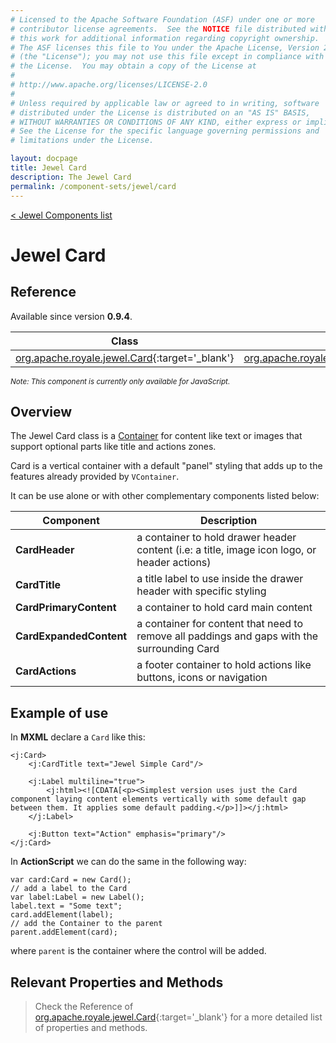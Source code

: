 ```yaml
---
# Licensed to the Apache Software Foundation (ASF) under one or more
# contributor license agreements.  See the NOTICE file distributed with
# this work for additional information regarding copyright ownership.
# The ASF licenses this file to You under the Apache License, Version 2.0
# (the "License"); you may not use this file except in compliance with
# the License.  You may obtain a copy of the License at
# 
# http://www.apache.org/licenses/LICENSE-2.0
# 
# Unless required by applicable law or agreed to in writing, software
# distributed under the License is distributed on an "AS IS" BASIS,
# WITHOUT WARRANTIES OR CONDITIONS OF ANY KIND, either express or implied.
# See the License for the specific language governing permissions and
# limitations under the License.

layout: docpage
title: Jewel Card
description: The Jewel Card
permalink: /component-sets/jewel/card
---
```

[< Jewel Components list](component-sets/jewel)

# Jewel Card

## Reference

Available since version __0.9.4__.

| Class                 	    | Extends                           |
|------------------------------	|----------------------------------	|
| [org.apache.royale.jewel.Card](https://royale.apache.org/asdoc/index.html#!org.apache.royale.jewel/Card){:target='_blank'} | [org.apache.royale.jewel.VContainer](https://royale.apache.org/asdoc/index.html#!org.apache.royale.jewel/VContainer){:target='_blank'} |

<sup>_Note: This component is currently only available for JavaScript._</sup>

## Overview

The Jewel Card class is a [Container](component-sets/jewel/container) for content like text or images that support optional parts like title and actions zones.

Card is a vertical container with a default "panel" styling that adds up to the features already provided by `VContainer`.

It can be use alone or with other complementary components listed below:

| Component 	             | Description                                                                                           |
|--------------------------- | ------------------------------------------------------------------------------------------------------|
| __CardHeader__             | a container to hold drawer header content (i.e: a title, image icon logo, or header actions)       	 |
| __CardTitle__              | a title label to use inside the drawer header with specific styling        				             |
| __CardPrimaryContent__     | a container to hold card main content       						                                     |
| __CardExpandedContent__    | a container for content that need to remove all paddings and gaps with the surrounding Card           |
| __CardActions__            | a footer container to hold actions like buttons, icons or navigation       						     |

## Example of use

In __MXML__ declare a `Card` like this:

```mxml
<j:Card>
    <j:CardTitle text="Jewel Simple Card"/>

    <j:Label multiline="true">
        <j:html><![CDATA[<p><Simplest version uses just the Card component laying content elements vertically with some default gap between them. It applies some default padding.</p>]]></j:html>
    </j:Label>

    <j:Button text="Action" emphasis="primary"/>
</j:Card>
```

In __ActionScript__ we can do the same in the following way: 

```as3
var card:Card = new Card();
// add a label to the Card
var label:Label = new Label();
label.text = "Some text";
card.addElement(label);
// add the Container to the parent
parent.addElement(card);
```

where `parent` is the container where the control will be added.

## Relevant Properties and Methods

> Check the Reference of [org.apache.royale.jewel.Card](https://royale.apache.org/asdoc/index.html#!org.apache.royale.jewel/Card){:target='_blank'} for a more detailed list of properties and methods.

